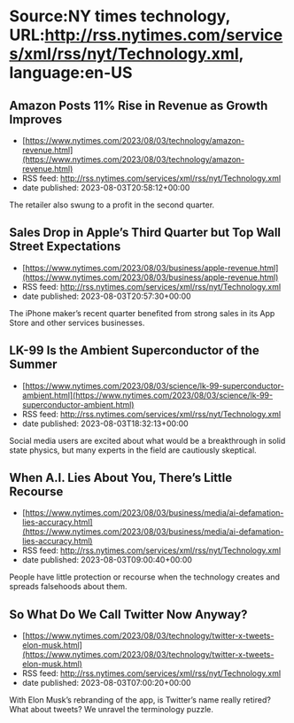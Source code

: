 # Source:NY times technology, URL:http://rss.nytimes.com/services/xml/rss/nyt/Technology.xml, language:en-US

## Amazon Posts 11% Rise in Revenue as Growth Improves
 - [https://www.nytimes.com/2023/08/03/technology/amazon-revenue.html](https://www.nytimes.com/2023/08/03/technology/amazon-revenue.html)
 - RSS feed: http://rss.nytimes.com/services/xml/rss/nyt/Technology.xml
 - date published: 2023-08-03T20:58:12+00:00

The retailer also swung to a profit in the second quarter.

## Sales Drop in Apple’s Third Quarter but Top Wall Street Expectations
 - [https://www.nytimes.com/2023/08/03/business/apple-revenue.html](https://www.nytimes.com/2023/08/03/business/apple-revenue.html)
 - RSS feed: http://rss.nytimes.com/services/xml/rss/nyt/Technology.xml
 - date published: 2023-08-03T20:57:30+00:00

The iPhone maker’s recent quarter benefited from strong sales in its App Store and other services businesses.

## LK-99 Is the Ambient Superconductor of the Summer
 - [https://www.nytimes.com/2023/08/03/science/lk-99-superconductor-ambient.html](https://www.nytimes.com/2023/08/03/science/lk-99-superconductor-ambient.html)
 - RSS feed: http://rss.nytimes.com/services/xml/rss/nyt/Technology.xml
 - date published: 2023-08-03T18:32:13+00:00

Social media users are excited about what would be a breakthrough in solid state physics, but many experts in the field are cautiously skeptical.

## When A.I. Lies About You, There’s Little Recourse
 - [https://www.nytimes.com/2023/08/03/business/media/ai-defamation-lies-accuracy.html](https://www.nytimes.com/2023/08/03/business/media/ai-defamation-lies-accuracy.html)
 - RSS feed: http://rss.nytimes.com/services/xml/rss/nyt/Technology.xml
 - date published: 2023-08-03T09:00:40+00:00

People have little protection or recourse when the technology creates and spreads falsehoods about them.

## So What Do We Call Twitter Now Anyway?
 - [https://www.nytimes.com/2023/08/03/technology/twitter-x-tweets-elon-musk.html](https://www.nytimes.com/2023/08/03/technology/twitter-x-tweets-elon-musk.html)
 - RSS feed: http://rss.nytimes.com/services/xml/rss/nyt/Technology.xml
 - date published: 2023-08-03T07:00:20+00:00

With Elon Musk’s rebranding of the app, is Twitter’s name really retired? What about tweets? We unravel the terminology puzzle.


